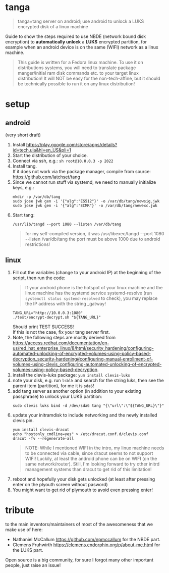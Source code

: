 # tanga
> tanga=tang server on android; use android to unlock a LUKS encrypted disk of a linux machine

Guide to show the steps required to use NBDE (network bound disk encryption) to **automatically unlock** a **LUKS** encrypted partition, for example when an android device is on the same (WIFI) network as a linux machine.

> This guide is written for a Fedora linux machine. To use it on distributions systems, you will need to translate package manger/initial ram disk commands etc. to your target linux distribution! It will NOT be easy for the non-tech-affine, but it should be technically possible to run it on any linux distribution!

# setup

## android
(very short draft)
1. Install https://play.google.com/store/apps/details?id=tech.ula&hl=en_US&pli=1
2. Start the distribution of your choice.
3. Connect via ssh, e.g.: `sh root@10.0.0.3 -p 2022`
4. Install tang.\
   If it does not work via the package manager, compile from source:
   https://github.com/latchset/tang
5. Since we cannot run stuff via systemd, we need to manually initialize keys, e.g.:
   ```
   mkdir -p /var/db/tang
   sudo jose jwk gen -i '{"alg":"ES512"}' -o /var/db/tang/newsig.jwk
   sudo jose jwk gen -i '{"alg":"ECMR"}' -o /var/db/tang/newexc.jwk
   ```
6. Start tang:
   ```
   /usr/lib/tangd --port 1080 --listen /var/db/tang
   ```
   > for my self-compiled version, it was /usr/libexec/tangd --port 1080 --listen /var/db/tang
   > the port must be above 1000 due to android restrictions!

## linux
1. Fill out the variables (change to your android IP) at the beginning of the script, then run the code:
   > If your android phone is the hotspot of your linux machine and the linux machine has the systemd service systemd-resolve (run `systemctl status systemd-resolved` to check), you may replace the IP address with the string _gatway!
   ```
   TANG_URL="http://10.0.0.3:1080"
   ./test/encrypt-decrypt.sh "${TANG_URL}"
   ```
   Should print TEST SUCCESS!\
   If this is not the case, fix your tang server first.
2. Note, the following steps are mostly derived from https://access.redhat.com/documentation/en-us/red_hat_enterprise_linux/8/html/security_hardening/configuring-automated-unlocking-of-encrypted-volumes-using-policy-based-decryption_security-hardening#configuring-manual-enrollment-of-volumes-using-clevis_configuring-automated-unlocking-of-encrypted-volumes-using-policy-based-decryption.
3. install the clevis-luks package:
   `yum install clevis-luks`
4. note your disk, e.g. run `lsblk` and search for the string luks, then see the parent item (partition), for me it is `sda6`!
5. add tang server as another option (in addition to your existing passphrase) to unlock your LUKS partition:
   ```
   sudo clevis luks bind -d /dev/sda6 tang "{\"url\":\"${TANG_URL}\"}"
   ```
6. update your initramdisk to include networking and the newly installed clevis pin.
   ```
   yum install clevis-dracut
   echo "hostonly_cmdline=yes" > /etc/dracut.conf.d/clevis.conf
   dracut -fv --regenerate-all
   ```
   > NOTE: While I mentioned WIFI in the intro, my linux machine needs to be connected via cable, since dracut seems to not support WIFI!
   > Luckily, at least the android phone can be on WIFI (on the same network/router).
   > Still, I'm looking forward to try other initrd management systems than dracut to get rid of this limitation!
7. reboot and hopefully your disk gets unlocked (at least after pressing enter on the plyouth screen without pasword)
8. You might want to get rid of plymouth to avoid even pressing enter!

# tribute
to the main inventors/maintainers of most of the awesomeness that we make use of here:
- Nathaniel McCallum https://github.com/npmccallum for the NBDE part.
- Clemens Fruhwirth https://clemens.endorphin.org/p/about-me.html for the LUKS part.

Open source is a big community, for sure I forgot many other important people, just raise an issue!